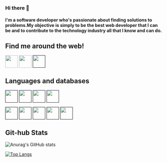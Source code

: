 ### Hi there 👋


#### I'm a software developer who's passionate about finding solutions to problems.My objective is simply to be the best web developer that I can be and to contribute to the technology industry all that I know and can do.
## Find me around the web!

<a href="https://www.linkedin.com/in/linetlucygenchabe/" target="blank"><img align="center" src="https://img.icons8.com/color/2x/linkedin-circled.png" height="40" /></a>
<a href="https://github.com/linetlucy-genchabe" target="blank"><img align="center" src="https://img.icons8.com/ios-filled/2x/github.png" height="40" /></a>
<a href="" target="blank"><img align="center" src="https://img.icons8.com/color/2x/instagram-new.png" height="40" /></a>



## Languages and databases
<a href="" target="blank"><img align="center" src="https://img.icons8.com/color/2x/python.png" height="40" /></a>
<a href="" target="blank"><img align="center" src="https://img.icons8.com/color/2x/angularjs.png" height="40" /></a>
<a href="" target="blank"><img align="center" src="https://img.icons8.com/color/2x/bootstrap.png" height="40" /></a>
<a href="" target="blank"><img align="center" src="https://img.icons8.com/color/2x/javascript.png" height="40" /></a>

<a href="" target="blank"><img align="center" src="https://img.icons8.com/color/2x/html-5.png" height="40" /></a>
<a href="" target="blank"><img align="center" src="https://img.icons8.com/color/2x/css3.png" height="40" /></a>
<a href="" target="blank"><img align="center" src="https://img.icons8.com/ios/2x/flask.png" height="40" /></a>
<a href="" target="blank"><img align="center" src="https://img.icons8.com/ios/2x/django.png" height="40" /></a>
<a href="" target="blank"><img align="center" src="https://img.icons8.com/color/2x/postgreesql.png" height="40" /></a>
<!-- 
[![GitHub Streak](https://github-readme-streak-stats.herokuapp.com?user=linetlucy-genchabe&theme=radical)](https://git.io/streak-stats)
 -->

## Git-hub Stats
![Anurag's GitHub stats](https://github-readme-stats.vercel.app/api?username=linetlucy-genchabe&show_icons=true&theme=radical)

[![Top Langs](https://github-readme-stats.vercel.app/api/top-langs/?username=linetlucy-genchabe&layout=compact)](https://github.com/linetlucy-genchabe/linetlucy-genchabe)
<!--
**linetlucy-genchabe/linetlucy-genchabe** is a ✨ _special_ ✨ repository because its `README.md` (this file) appears on your GitHub profile.

Here are some ideas to get you started:

- 🔭 I’m currently working on ...
- 🌱 I’m currently learning ...
- 👯 I’m looking to collaborate on ...
- 🤔 I’m looking for help with ...
- 💬 Ask me about ...
- 📫 How to reach me: ...
- 😄 Pronouns: ...
- ⚡ Fun fact: ...
-->
